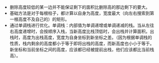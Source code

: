 + 删除高度较低的某一边并不能保证剩下的面积比删除高的那边剩下的要大。
+ 基础方法是对于每根柱子，都计算以自身为高度，宽度最大（向左右搜索到第一根高度不及自己的）的矩形。
+ 通过单调栈进行优化。单调栈：内部值为单调递增或单调递减的栈。当从左往右高度递增时，会按顺序入栈，当新高度比栈顶低时，会出栈并计算面积。出栈时，高度为出栈高度，宽度为自身坐标到新坐标之差。（因为根据单调栈的性质，栈内剩余的高度都小于等于即将出栈的高度，而新高度也小小于等于。新坐标和当前坐标之间的高度，应该都已经被提前出栈，他们应该都比当前栈高）。